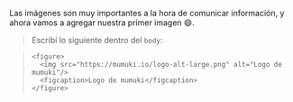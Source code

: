 Las imágenes son muy importantes a la hora de comunicar información, y ahora vamos a agregar nuestra primer imagen :smile:.

> Escribí lo siguiente dentro del `body`:

> ```
> <figure>
>   <img src="https://mumuki.io/logo-alt-large.png" alt="Logo de mumuki"/>
>   <figcaption>Logo de mumuki</figcaption>
> </figure>
> ```

